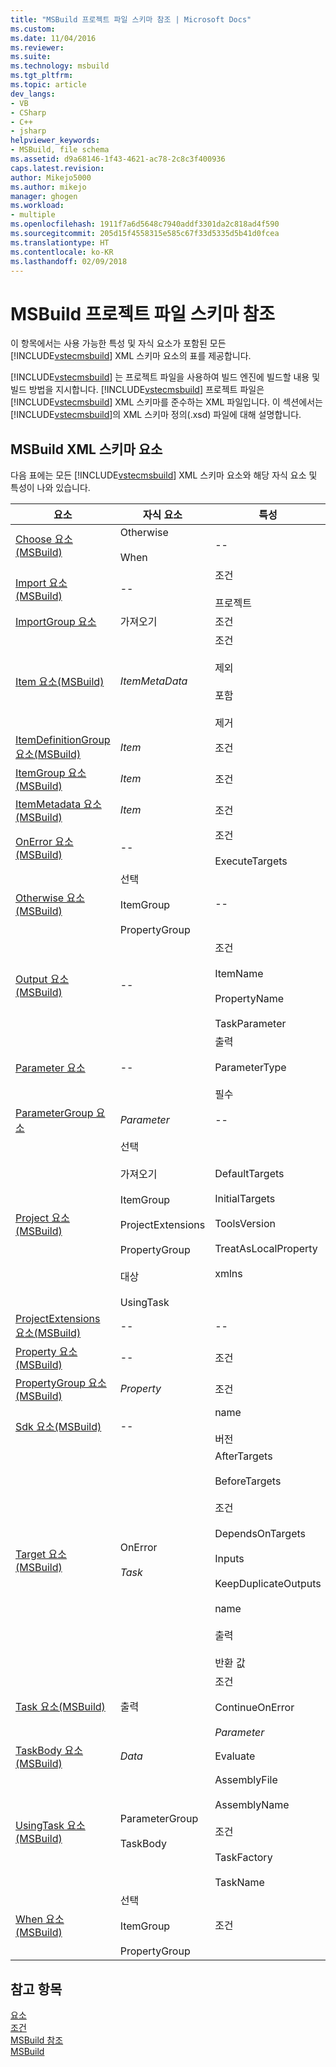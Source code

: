 ```yaml
---
title: "MSBuild 프로젝트 파일 스키마 참조 | Microsoft Docs"
ms.custom: 
ms.date: 11/04/2016
ms.reviewer: 
ms.suite: 
ms.technology: msbuild
ms.tgt_pltfrm: 
ms.topic: article
dev_langs:
- VB
- CSharp
- C++
- jsharp
helpviewer_keywords:
- MSBuild, file schema
ms.assetid: d9a68146-1f43-4621-ac78-2c8c3f400936
caps.latest.revision: 
author: Mikejo5000
ms.author: mikejo
manager: ghogen
ms.workload:
- multiple
ms.openlocfilehash: 1911f7a6d5648c7940addf3301da2c818ad4f590
ms.sourcegitcommit: 205d15f4558315e585c67f33d5335d5b41d0fcea
ms.translationtype: HT
ms.contentlocale: ko-KR
ms.lasthandoff: 02/09/2018
---
```

# <a name="msbuild-project-file-schema-reference"></a>MSBuild 프로젝트 파일 스키마 참조
이 항목에서는 사용 가능한 특성 및 자식 요소가 포함된 모든 [!INCLUDE[vstecmsbuild](../extensibility/internals/includes/vstecmsbuild_md.md)] XML 스키마 요소의 표를 제공합니다.  
  
 [!INCLUDE[vstecmsbuild](../extensibility/internals/includes/vstecmsbuild_md.md)] 는 프로젝트 파일을 사용하여 빌드 엔진에 빌드할 내용 및 빌드 방법을 지시합니다. [!INCLUDE[vstecmsbuild](../extensibility/internals/includes/vstecmsbuild_md.md)] 프로젝트 파일은 [!INCLUDE[vstecmsbuild](../extensibility/internals/includes/vstecmsbuild_md.md)] XML 스키마를 준수하는 XML 파일입니다. 이 섹션에서는 [!INCLUDE[vstecmsbuild](../extensibility/internals/includes/vstecmsbuild_md.md)]의 XML 스키마 정의(.xsd) 파일에 대해 설명합니다.  
  
## <a name="msbuild-xml-schema-elements"></a>MSBuild XML 스키마 요소  
 다음 표에는 모든 [!INCLUDE[vstecmsbuild](../extensibility/internals/includes/vstecmsbuild_md.md)] XML 스키마 요소와 해당 자식 요소 및 특성이 나와 있습니다.  
  
|요소|자식 요소|특성|  
|-------------|--------------------|----------------|  
|[Choose 요소(MSBuild)](../msbuild/choose-element-msbuild.md)|Otherwise<br /><br /> When|--|  
|[Import 요소(MSBuild)](../msbuild/import-element-msbuild.md)|--|조건<br /><br /> 프로젝트|  
|[ImportGroup 요소](../msbuild/importgroup-element.md)|가져오기|조건|  
|[Item 요소(MSBuild)](../msbuild/item-element-msbuild.md)|*ItemMetaData*|조건<br /><br /> 제외<br /><br /> 포함<br /><br /> 제거|  
|[ItemDefinitionGroup 요소(MSBuild)](../msbuild/itemdefinitiongroup-element-msbuild.md)|*Item*|조건|  
|[ItemGroup 요소(MSBuild)](../msbuild/itemgroup-element-msbuild.md)|*Item*|조건|  
|[ItemMetadata 요소(MSBuild)](../msbuild/itemmetadata-element-msbuild.md)|*Item*|조건|  
|[OnError 요소(MSBuild)](../msbuild/onerror-element-msbuild.md)|--|조건<br /><br /> ExecuteTargets|  
|[Otherwise 요소(MSBuild)](../msbuild/otherwise-element-msbuild.md)|선택<br /><br /> ItemGroup<br /><br /> PropertyGroup|--|  
|[Output 요소(MSBuild)](../msbuild/output-element-msbuild.md)|--|조건<br /><br /> ItemName<br /><br /> PropertyName<br /><br /> TaskParameter|  
|[Parameter 요소](../msbuild/parameter-element.md)|--|출력<br /><br /> ParameterType<br /><br /> 필수|  
|[ParameterGroup 요소](../msbuild/parametergroup-element.md)|*Parameter*|--|  
|[Project 요소(MSBuild)](../msbuild/project-element-msbuild.md)|선택<br /><br /> 가져오기<br /><br /> ItemGroup<br /><br /> ProjectExtensions<br /><br /> PropertyGroup<br /><br /> 대상<br /><br /> UsingTask|DefaultTargets<br /><br /> InitialTargets<br /><br /> ToolsVersion<br /><br /> TreatAsLocalProperty<br /><br /> xmlns|  
|[ProjectExtensions 요소(MSBuild)](../msbuild/projectextensions-element-msbuild.md)|--|--|  
|[Property 요소(MSBuild)](../msbuild/property-element-msbuild.md)|--|조건|  
|[PropertyGroup 요소(MSBuild)](../msbuild/propertygroup-element-msbuild.md)|*Property*|조건|  
|[Sdk 요소(MSBuild)](../msbuild/sdk-element-msbuild.md)|--|name<br /><br /> 버전|  
|[Target 요소(MSBuild)](../msbuild/target-element-msbuild.md)|OnError<br /><br /> *Task*|AfterTargets<br /><br /> BeforeTargets<br /><br /> 조건<br /><br /> DependsOnTargets<br /><br /> Inputs<br /><br /> KeepDuplicateOutputs<br /><br /> name<br /><br /> 출력<br /><br /> 반환 값|  
|[Task 요소(MSBuild)](../msbuild/task-element-msbuild.md)|출력|조건<br /><br /> ContinueOnError<br /><br /> *Parameter*|  
|[TaskBody 요소(MSBuild)](../msbuild/taskbody-element-msbuild.md)|*Data*|Evaluate|  
|[UsingTask 요소(MSBuild)](../msbuild/usingtask-element-msbuild.md)|ParameterGroup<br /><br /> TaskBody|AssemblyFile<br /><br /> AssemblyName<br /><br /> 조건<br /><br /> TaskFactory<br /><br /> TaskName|  
|[When 요소(MSBuild)](../msbuild/when-element-msbuild.md)|선택<br /><br /> ItemGroup<br /><br /> PropertyGroup|조건|  
  
## <a name="see-also"></a>참고 항목  
 [요소](../msbuild/msbuild-task-reference.md)   
 [조건](../msbuild/msbuild-conditions.md)   
 [MSBuild 참조](../msbuild/msbuild-reference.md)  
 [MSBuild](../msbuild/msbuild.md)
